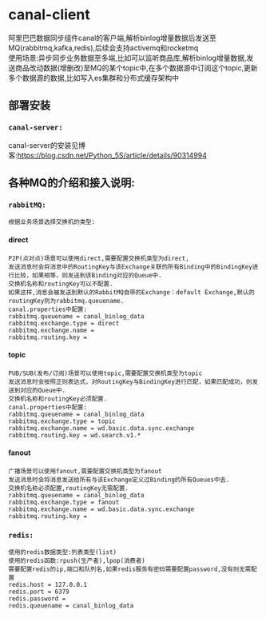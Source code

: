 # canal-client
阿里巴巴数据同步组件canal的客户端,解析binlog增量数据后发送至MQ(rabbitmq,kafka,redis),后续会支持activemq和rocketmq  
使用场景:异步同步业务数据至多端,比如可以监听商品库,解析binlog增量数据,发送商品改动数据(增删改)至MQ的某个topic中,在多个数据源中订阅这个topic,更新多个数据源的数据,比如写入es集群和分布式缓存架构中  

## 部署安装
### `canal-server:`
canal-server的安装见博客:https://blog.csdn.net/Python_5S/article/details/90314994


## 各种MQ的介绍和接入说明:
### `rabbitMQ:`  
    根据业务场景选择交换机的类型:  
   #### direct
    P2P(点对点)场景可以使用direct,需要配置交换机类型为direct,
    发送消息时会将消息中的RoutingKey与该Exchange关联的所有Binding中的BindingKey进行比较，如果相等，则发送到该Binding对应的Queue中.
    交换机名称和routingKey可以不配置.
    如果这样,消息会被发送到默认的RabbitMQ自带的Exchange：default Exchange,默认的routingKey则为rabbitmq.queuename.
    canal.properties中配置:
    rabbitmq.queuename = canal_binlog_data
    rabbitmq.exchange.type = direct
    rabbitmq.exchange.name = 
    rabbitmq.routing.key = 
   
   #### topic
    PUB/SUB(发布/订阅)场景可以使用topic,需要配置交换机类型为topic
    发送消息时会按照正则表达式，对RoutingKey与BindingKey进行匹配，如果匹配成功，则发送到对应的Queue中.
    交换机名称和routingKey必须配置.
    canal.properties中配置:
    rabbitmq.queuename = canal_binlog_data
    rabbitmq.exchange.type = topic
    rabbitmq.exchange.name = wd.basic.data.sync.exchange
    rabbitmq.routing.key = wd.search.v1.*
    
   #### fanout
    广播场景可以使用fanout,需要配置交换机类型为fanout
    发送消息时会将消息发送给所有与该Exchange定义过Binding的所有Queues中去.
    交换机名称必须配置,routingKey无需配置.
    rabbitmq.queuename = canal_binlog_data
    rabbitmq.exchange.type = fanout
    rabbitmq.exchange.name = wd.basic.data.sync.exchange
    rabbitmq.routing.key = 
    

### `redis:`  
    使用的redis数据类型:列表类型(list)
    使用的redis函数:rpush(生产者),lpop(消费者)
    需要配置redis的ip,端口和队列名,如果redis服务有密码需要配置password,没有则无需配置
    redis.host = 127.0.0.1
    redis.port = 6379
    redis.password = 
    redis.queuename = canal_binlog_data
    
